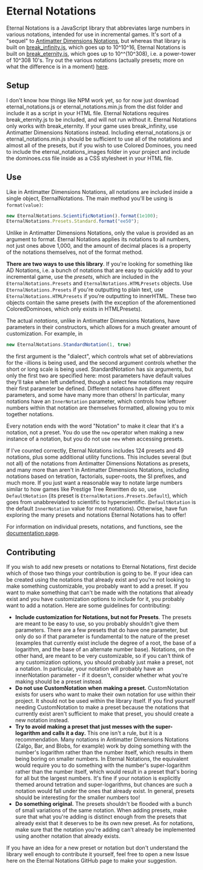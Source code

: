 # Eternal Notations

Eternal Notations is a JavaScript library that abbreviates large numbers in various notations, intended for use in incremental games. It's sort of a "sequel" to [Antimatter Dimensions Notations](https://github.com/antimatter-dimensions/notations/tree/master), but whereas that library is built on [break_infinity.js](https://github.com/Patashu/break_infinity.js), which goes up to 10^10^16, Eternal Notations is built on [break_eternity.js](https://github.com/Patashu/break_eternity.js), which goes up to 10^^(10^308), i.e. a power-tower of 10^308 10's. Try out the various notations (actually presets; more on what the difference is in a moment) [here](https://mathcookie17.github.io/Eternal-Notations).

## Setup

I don't know how things like NPM work yet, so for now just download eternal_notations.js or eternal_notations.min.js from the dist folder and include it as a script in your HTML file. Eternal Notations requires break_eternity.js to be included, and will not run without it. Eternal Notations only works with break_eternity. If your game uses break_infinity, use Antimatter Dimensions Notations instead. Including eternal_notations.js or eternal_notations.min.js should be sufficient to use all of the notations and almost all of the presets, but if you wish to use Colored Dominoes, you need to include the eternal_notations_images folder in your project and include the dominoes.css file inside as a CSS stylesheet in your HTML file.

## Use

Like in Antimatter Dimensions Notations, all notations are included inside a single object, EternalNotations. The main method you'll be using is ```format(value)```:

```js
new EternalNotations.ScientificNotation().format(1e100);
EternalNotations.Presets.Standard.format("ee50");
```

Unlike in Antimatter Dimensions Notations, only the value is provided as an argument to format. Eternal Notations applies its notations to all numbers, not just ones above 1,000, and the amount of decimal places is a property of the notations themselves, not of the format method.

**There are two ways to use this library**. If you're looking for something like AD Notations, i.e. a bunch of notations that are easy to quickly add to your incremental game, use the *presets*, which are included in the ```EternalNotations.Presets``` and ```EternalNotations.HTMLPresets``` objects. Use ```EternalNotations.Presets``` if you're outputting to plain text, use ```EternalNotations.HTMLPresets``` if you're outputting to innerHTML. These two objects contain the same presets (with the exception of the aforementioned ColoredDominoes, which only exists in HTMLPresets).

The actual *notations*, unlike in Antimatter Dimensions Notations, have parameters in their constructors, which allows for a much greater amount of customization. For example, in

```js
new EternalNotations.StandardNotation(1, true)
```

the first argument is the "dialect", which controls what set of abbreviations for the -illions is being used, and the second argument controls whether the short or long scale is being used. StandardNotation has six arguments, but only the first two are specified here: most parameters have default values they'll take when left undefined, though a select few notations may require their first parameter be defined. Different notations have different parameters, and some have many more than others! In particular, many notations have an ```InnerNotation``` parameter, which controls how leftover numbers within that notation are themselves formatted, allowing you to mix together notations.

Every notation ends with the word "Notation" to make it clear that it's a notation, not a preset. You do use the ```new``` operator when making a new instance of a notation, but you do not use ```new``` when accessing presets.

If I've counted correctly, Eternal Notations includes 124 presets and 49 notations, plus some additional utility functions. This includes several (but not all) of the notations from Antimatter Dimensions Notations as presets, and many more than aren't in Antimatter Dimensions Notations, including notations based on tetration, factorials, super-roots, the SI prefixes, and much more. If you just want a reasonable way to notate large numbers similar to how games like Prestige Tree Rewritten do so, use ```DefaultNotation``` (its preset is ```EternalNotations.Presets.Default```), which goes from unabbreviated to scientific to hyperscientific. (```DefaultNotation``` is the default ```InnerNotation``` value for most notations). Otherwise, have fun exploring the many presets and notations Eternal Notations has to offer!

For information on individual presets, notations, and functions, see the [documentation page](https://mathcookie17.github.io/Eternal-Notations/documentation).

## Contributing

If you wish to add new presets or notations to Eternal Notations, first decide which of those two things your contribution is going to be. If your idea can be created using the notations that already exist and you're not looking to make something customizable, you probably want to add a preset. If you want to make something that can't be made with the notations that already exist and you have customization options to include for it, you probably want to add a notation. Here are some guidelines for contributing:

* **Include customization for Notations, but not for Presets**. The presets are meant to be easy to use, so you probably shouldn't give them parameters. There are a few presets that do have one parameter, but only do so if that parameter is fundamental to the nature of the preset (examples that currently exist include the degree of a root, the base of a logarithm, and the base of an alternate number base). Notations, on the other hand, are meant to be very customizable, so if you can't think of any customization options, you should probably just make a preset, not a notation. In particular, your notation will probably have an innerNotation parameter - if it doesn't, consider whether what you're making should be a preset instead.
* **Do not use CustomNotation when making a preset.** CustomNotation exists for users who want to make their own notation for use within their project. It should not be used within the library itself. If you find yourself needing CustomNotation to make a preset because the notations that currently exist aren't sufficient to make that preset, you should create a new notation instead.
* **Try to avoid making a preset that just messes with the super-logarithm and calls it a day.** This one isn't a rule, but it is a recommendation. Many notations in Antimatter Dimensions Notations (Zalgo, Bar, and Blobs, for example) work by doing something with the number's logarithm rather than the number itself, which results in them being boring on smaller numbers. In Eternal Notations, the equivalent would require you to do something with the number's super-logarithm rather than the number itself, which would result in a preset that's boring for all but the largest numbers. It's fine if your notation is explicitly themed around tetration and super-logarithms, but chances are such a notation would fall under the ones that already exist. In general, presets should be interesting for the smaller numbers too!
* **Do something original.** The presets shouldn't be flooded with a bunch of small variations of the same notation. When adding presets, make sure that what you're adding is distinct enough from the presets that already exist that it deserves to be its own new preset. As for notations, make sure that the notation you're adding can't already be implemented using another notation that already exists.

If you have an idea for a new preset or notation but don't understand the library well enough to contribute it yourself, feel free to open a new Issue here on the Eternal Notations GitHub page to make your suggestion.
